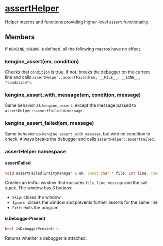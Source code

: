 # [assertHelper](assertHelper.hpp)

Helper macros and functions providing higher-level `assert` functionality.

## Members

If `KENGINE_NDEBUG` is defined, all the following macros have no effect.

### kengine_assert(em, condition)

Checks that `condition` is true. If not, breaks the debugger on the current line and calls `assertHelper::assertFailed(em, __FILE__, __LINE__, "condition")`.

### kengine_assert_with_message(em, condition, message)

Same behavior as `kengine_assert`, except the message passed to `assertHelper::assertFailed` is `message`.

### kengine_assert_failed(em, message)

Same behavior as `kengine_assert_with_message`, but with no condition to check. Always breaks the debugger and calls `assertHelper::assertFailed`.

### assertHelper namespace

#### assertFailed

```cpp
void assertFailed(EntityManager & em, const char * file, int line, const char * message);
```

Creates an ImGui window that indicates `file`, `line`, `message` and the call stack. The window has 3 buttons:

* `Skip`: closes the window
* `Ignore`: closes the window and prevents further asserts for the same line
* `Exit`: exits the program

#### isDebuggerPresent

```cpp
bool isDebuggerPresent();
```

Returns whether a debugger is attached.
